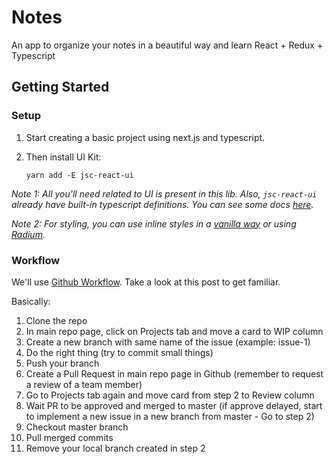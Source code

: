 # Notes

An app to organize your notes in a beautiful way and learn React + Redux + Typescript

## Getting Started

### Setup

1. Start creating a basic project using next.js and typescript.
2. Then install UI Kit:

    `yarn add -E jsc-react-ui`

_Note 1: All you'll need related to UI is present in this lib. Also, `jsc-react-ui` already have built-in typescript definitions. You can see some docs [here](https://github.com/danilobjr/jsc-react-ui)._

_Note 2: For styling, you can use inline styles in a [vanilla way](https://facebook.github.io/react/docs/dom-elements.html#style) or using [Radium](http://formidable.com/open-source/radium/)._

### Workflow

We'll use [Github Workflow](https://guides.github.com/introduction/flow/). Take a look at this post to get familiar.

Basically:

1. Clone the repo
2. In main repo page, click on Projects tab and move a card to WIP column
3. Create a new branch with same name of the issue (example: issue-1)
4. Do the right thing (try to commit small things)
5. Push your branch
6. Create a Pull Request in main repo page in Github (remember to request a review of a team member)
7. Go to Projects tab again and move card from step 2 to Review column
8. Wait PR to be approved and merged to master (if approve delayed, start to implement a new issue in a new branch from master - Go to step 2)
9. Checkout master branch
10. Pull merged commits
11. Remove your local branch created in step 2
